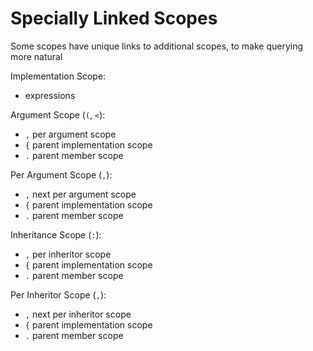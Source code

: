
# Specially Linked Scopes

Some scopes have unique links to additional scopes, to make querying
more natural


Implementation Scope:
- expressions

Argument Scope (`(`, `<`):
- `,` per argument scope
- `{` parent implementation scope
- `.` parent member scope

Per Argument Scope (`,`):
- `,` next per argument scope
- `{` parent implementation scope
- `.` parent member scope


Inheritance Scope (`:`):
- `,` per inheritor scope
- `{` parent implementation scope
- `.` parent member scope

Per Inheritor Scope (`,`):
- `,` next per inheritor scope
- `{` parent implementation scope
- `.` parent member scope

